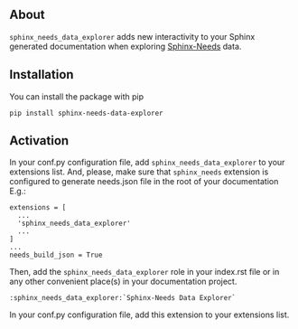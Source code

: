 ## About

`sphinx_needs_data_explorer` adds new interactivity 
to your Sphinx generated documentation 
when exploring [Sphinx-Needs](https://github.com/useblocks/sphinx-needs) data.

## Installation

You can install the package with pip


    pip install sphinx-needs-data-explorer

## Activation

In your conf.py configuration file, add `sphinx_needs_data_explorer` to your extensions list. And, please, make sure that `sphinx_needs` extension is configured to generate needs.json file in the root of your documentation E.g.:

    extensions = [
      ...
      'sphinx_needs_data_explorer'
      ...
    ]
    ...
    needs_build_json = True


Then, add the `sphinx_needs_data_explorer` role in your index.rst file or in any other convenient place(s) in your documentation project.

    :sphinx_needs_data_explorer:`Sphinx-Needs Data Explorer`


In your conf.py configuration file, add this extension to your extensions list.